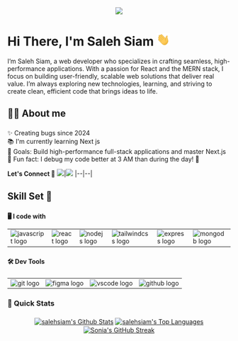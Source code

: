 <div align="center">
  <img height="250" src="https://i.ibb.co.com/8npf1prX/Black-Elegant-Modern-Personal-Linked-In-Banner.png"  />
</div>

<h1>Hi There, I'm Saleh Siam <img  src="https://raw.githubusercontent.com/ABSphreak/ABSphreak/master/gifs/Hi.gif" width="30px"></h1>

I’m Saleh Siam, a web developer who specializes in crafting seamless, high-performance applications. With a passion for React and the MERN stack, I focus on building user-friendly, scalable web solutions that deliver real value. I’m always exploring new technologies, learning, and striving to create clean, efficient code that brings ideas to life.

<h2 align="left">👩‍💻 About me</h2>

###

<p align="left">✨ Creating bugs since 2024<br>📚 I'm currently learning Next js <br>🎯 Goals:  Build high-performance full-stack applications and master Next.js<br>🎲 Fun fact:  I debug my code better at 3 AM than during the day! 🚀</p>

**Let's Connect :handshake:**
<a href="https://www.linkedin.com/in/saleh-siam-69950734b/"><img src="https://cdn2.iconfinder.com/data/icons/social-media-2285/512/1_Linkedin_unofficial_colored_svg-128.png" width="30"></a>|<a href="https://www.facebook.com/abusalehmdsiam.1/"><img src="https://upload.wikimedia.org/wikipedia/commons/5/51/Facebook_f_logo_%282019%29.svg" width="30"></a>
|--|--|

###

## Skill Set :muscle:

###

**🖥 I code with**
<table>
  <tr>
    <td> <img src="https://cdn.jsdelivr.net/gh/devicons/devicon/icons/javascript/javascript-original.svg" height="40" alt="javascript logo"  /></td>
    <td> <img src="https://cdn.jsdelivr.net/gh/devicons/devicon/icons/react/react-original.svg" height="40" alt="react logo"  /></td>
    <td> <img src="https://cdn.jsdelivr.net/gh/devicons/devicon/icons/nodejs/nodejs-original.svg" height="40" alt="nodejs logo"  /></td>
    <td>  <img src="https://cdn.simpleicons.org/tailwindcss/06B6D4" height="40" alt="tailwindcss logo"  /></td>
    <td>  <img src="https://skillicons.dev/icons?i=express" height="40" alt="express logo"  /></td>
        <td> <img src="https://cdn.simpleicons.org/mongodb/47A248" height="40" alt="mongodb logo"  /></td>
  </tr>
</table>

###

**🛠 Dev Tools**
###
<table>
  <tr>
    <td> <img src="https://cdn.simpleicons.org/git/F05032" height="40" alt="git logo"  /></td>
    <td> <img src="https://skillicons.dev/icons?i=figma" height="40" alt="figma logo"  /></td>
    <td> <img src="https://skillicons.dev/icons?i=vscode" height="40" alt="vscode logo"  /></td>
    <td> <img src="https://skillicons.dev/icons?i=github" height="40" alt="github logo"  /></td>
  </tr>
</table>





### 🚀 Quick Stats

###

<div align="center">
<a href="https://github.com/salehsiam"><img alt="salehsiam's Github Stats" src="https://denvercoder1-github-readme-stats.vercel.app/api/?username=salehsiam&show_icons=true&include_all_commits=true&count_private=true&theme=react&hide_border=true&bg_color=1F222E&title_color=F85D7F&icon_color=F8D866" height="192px"/></a>
  <a href="https://github.com/salehsiam"><img alt="salehsiam's Top Languages" src="https://denvercoder1-github-readme-stats.vercel.app/api/top-langs/?username=salehsiam&langs_count=8&layout=compact&theme=react&hide_border=true&bg_color=1F222E&title_color=F85D7F&icon_color=F8D866&hide=Jupyter%20Notebook,Roff" height="192px"/></a>

 
 </div>
<div align="center">
 <a href="https://github.com/salehsiam/github-readme-streak-stats">
  <img align="center" src="https://streak-stats.demolab.com?user=SoniaBinty&theme=dark&hide_border=true" alt="Sonia's GitHub Streak" />
</a>
</div>

###







